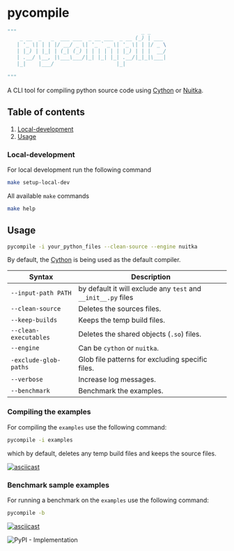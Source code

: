 # pycompile

```python
"""                                        _ _
    _ __  _   _  ___ ___  _ __ ___  _ __ (_) | ___
   | '_ \| | | |/ __/ _ \| '_ ` _ \| '_ \| | |/ _ \
   | |_) | |_| | (_| (_) | | | | | | |_) | | |  __/
   | .__/ \__, |\___\___/|_| |_| |_| .__/|_|_|\___|
   |_|    |___/                    |_|
   
"""
```
A CLI tool for compiling python source code using [Cython](https://cython.org/)  or
[Nuitka](https://nuitka.net/).

## Table of contents
1. [Local-development](#local-development)
2. [Usage](#usage)

### Local-development
For local development run the following command
```bash
make setup-local-dev
```
All available `make` commands
```bash
make help
```

## Usage

```bash
pycompile -i your_python_files --clean-source --engine nuitka 
```

By default, the [Cython](https://cython.org/) is being used as the default
compiler. 


| Syntax                | Description                                                   |
|-----------------------|---------------------------------------------------------------|
| `--input-path PATH`   | by default it will exclude any `test` and `__init__.py` files |
| `--clean-source`      | Deletes the sources files.                                    |
| `--keep-builds`       | Keeps the temp build files.                                   |
| `--clean-executables` | Deletes the shared objects (`.so`) files.                     |
| `--engine`            | Can be `cython` or `nuitka`.                                  |
| `-exclude-glob-paths` | Glob file patterns for excluding specific files.              |
| `--verbose`           | Increase log messages.                                        |
| `--benchmark`         | Benchmark the examples.                                       |

### Compiling the examples
For compiling the `examples` use the following command:
```bash
pycompile -i examples
```
which by default, deletes any temp build files and keeps the source files.

[![asciicast](https://asciinema.org/a/QK5h8zR0oW2CGvfJtrmWZ3es0.svg)](https://asciinema.org/a/QK5h8zR0oW2CGvfJtrmWZ3es0)


### Benchmark sample examples
For running a benchmark on  the `examples` use the following command:
```bash
pycompile -b 
```

[![asciicast](https://asciinema.org/a/592966.svg)](https://asciinema.org/a/592966)


![PyPI - Implementation](https://img.shields.io/pypi/implementation/pycompile)


